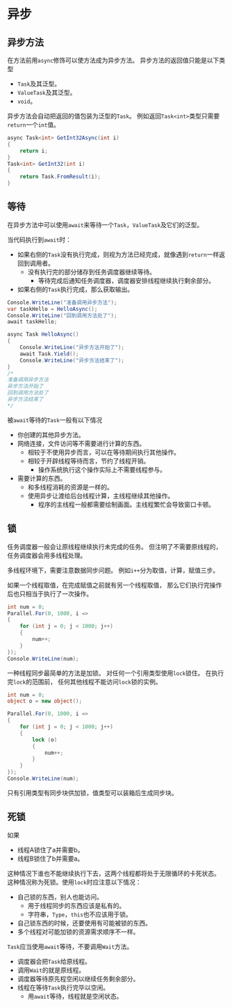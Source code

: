 ﻿# 异步

## 异步方法

在方法前用`async`修饰可以使方法成为异步方法。
异步方法的返回值只能是以下类型

- `Task`及其泛型。
- `ValueTask`及其泛型。
- `void`。

异步方法会自动把返回的值包装为泛型的`Task`。
例如返回`Task<int>`类型只需要`return`一个`int`值。

```csharp
async Task<int> GetInt32Async(int i)
{
	return i;
}
Task<int> GetInt32(int i)
{
	return Task.FromResult(i);
}
```

## 等待

在异步方法中可以使用`await`来等待一个`Task`，`ValueTask`及它们的泛型。

当代码执行到`await`时：

- 如果右侧的`Task`没有执行完成，则视为方法已经完成，就像遇到`return`一样返回到调用者。
  - 没有执行完的部分储存到任务调度器继续等待。
	- 等待完成后通知任务调度器，调度器安排线程继续执行剩余部分。
- 如果右侧的`Task`执行完成，那么获取输出。

```csharp
Console.WriteLine("准备调用异步方法");
var taskHello = HelloAsync();
Console.WriteLine("回到调用方法处了");
await taskHello;

async Task HelloAsync()
{
	Console.WriteLine("异步方法开始了");
	await Task.Yield();
	Console.WriteLine("异步方法结束了");
}
/*
准备调用异步方法
异步方法开始了
回到调用方法处了
异步方法结束了
*/
```

被`await`等待的`Task`一般有以下情况

- 你创建的其他异步方法。
- 网络连接，文件访问等不需要进行计算的东西。
  - 相较于不使用异步而言，可以在等待期间执行其他操作。
  - 相较于开辟线程等待而言，节约了线程开销。
	- 操作系统执行这个操作实际上不需要线程参与。 
- 需要计算的东西。
  - 和多线程消耗的资源是一样的。
  - 使用异步让渡给后台线程计算，主线程继续其他操作。
	- 程序的主线程一般都需要绘制画面。主线程繁忙会导致窗口卡顿。

## 锁

任务调度器一般会让原线程继续执行未完成的任务。
但注明了不需要原线程的，任务调度器会用多线程处理。

多线程环境下，需要注意数据同步问题。
例如`i++`分为取值，计算，赋值三步。

如果一个线程取值，在完成赋值之前就有另一个线程取值，
那么它们执行完操作后也只相当于执行了一次操作。

```csharp
int num = 0;
Parallel.For(0, 1000, i =>
{
	for (int j = 0; j < 1000; j++)
	{
		num++;
	}
});
Console.WriteLine(num);
```

一种线程同步最简单的方法是加锁。
对任何一个引用类型使用`lock`锁住。
在执行完`lock`的范围前，
任何其他线程不能访问`lock`锁的实例。

```csharp
int num = 0;
object o = new object();

Parallel.For(0, 1000, i =>
{
	for (int j = 0; j < 1000; j++)
	{
		lock (o)
		{
			num++;
		}
	}
});
Console.WriteLine(num);
```

只有引用类型有同步块供加锁，值类型可以装箱后生成同步块。

## 死锁

如果

- 线程A锁住了a并需要b。
- 线程B锁住了b并需要a。

这种情况下谁也不能继续执行下去，这两个线程都将处于无限循环的卡死状态。
这种情况称为死锁。使用`lock`时应注意以下情况：

- 自己锁的东西，别人也能访问。	
  - 用于线程同步的东西应该是私有的。	
  - 字符串，`Type`，`this`也不应该用于锁。
- 自己锁东西的时候，还要使用有可能被锁的东西。
- 多个线程对可能加锁的资源需求顺序不一样。

`Task`应当使用`await`等待，不要调用`Wait`方法。

- 调度器会把`Task`给原线程。
- 调用`Wait`的就是原线程。
- 调度器等待原先程空闲以继续任务剩余部分。
- 线程在等待`Task`执行完毕以空闲。
  - 用`await`等待，线程就是空闲状态。 
